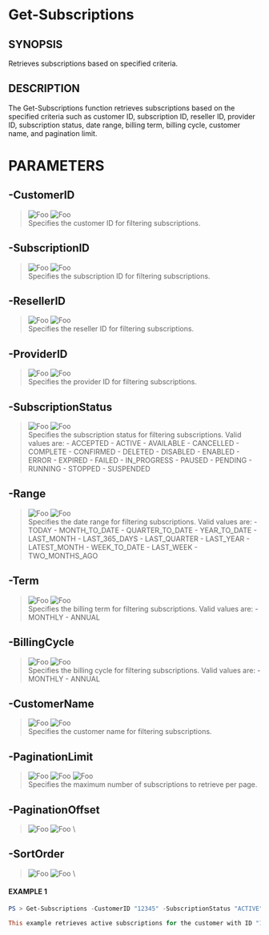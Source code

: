 # Get-Subscriptions
## SYNOPSIS
Retrieves subscriptions based on specified criteria.
## DESCRIPTION
The Get-Subscriptions function retrieves subscriptions based on the specified criteria such as customer ID, subscription ID, reseller ID, provider ID, subscription status, date range, billing term, billing cycle, customer name, and pagination limit.
# PARAMETERS

## **-CustomerID**
> ![Foo](https://img.shields.io/badge/Type-String-Blue?) ![Foo](https://img.shields.io/badge/Mandatory-FALSE-Green?) \
Specifies the customer ID for filtering subscriptions.

  ## **-SubscriptionID**
> ![Foo](https://img.shields.io/badge/Type-Guid-Blue?) ![Foo](https://img.shields.io/badge/Mandatory-FALSE-Green?) \
Specifies the subscription ID for filtering subscriptions.

  ## **-ResellerID**
> ![Foo](https://img.shields.io/badge/Type-String-Blue?) ![Foo](https://img.shields.io/badge/Mandatory-FALSE-Green?) \
Specifies the reseller ID for filtering subscriptions.

  ## **-ProviderID**
> ![Foo](https://img.shields.io/badge/Type-String-Blue?) ![Foo](https://img.shields.io/badge/Mandatory-FALSE-Green?) \
Specifies the provider ID for filtering subscriptions.

  ## **-SubscriptionStatus**
> ![Foo](https://img.shields.io/badge/Type-String-Blue?) ![Foo](https://img.shields.io/badge/Mandatory-FALSE-Green?) \
Specifies the subscription status for filtering subscriptions. Valid values are: - ACCEPTED - ACTIVE - AVAILABLE - CANCELLED - COMPLETE - CONFIRMED - DELETED - DISABLED - ENABLED - ERROR - EXPIRED - FAILED - IN_PROGRESS - PAUSED - PENDING - RUNNING - STOPPED - SUSPENDED

  ## **-Range**
> ![Foo](https://img.shields.io/badge/Type-String-Blue?) ![Foo](https://img.shields.io/badge/Mandatory-FALSE-Green?) \
Specifies the date range for filtering subscriptions. Valid values are: - TODAY - MONTH_TO_DATE - QUARTER_TO_DATE - YEAR_TO_DATE - LAST_MONTH - LAST_365_DAYS - LAST_QUARTER - LAST_YEAR - LATEST_MONTH - WEEK_TO_DATE - LAST_WEEK - TWO_MONTHS_AGO

  ## **-Term**
> ![Foo](https://img.shields.io/badge/Type-String-Blue?) ![Foo](https://img.shields.io/badge/Mandatory-FALSE-Green?) \
Specifies the billing term for filtering subscriptions. Valid values are: - MONTHLY - ANNUAL

  ## **-BillingCycle**
> ![Foo](https://img.shields.io/badge/Type-String-Blue?) ![Foo](https://img.shields.io/badge/Mandatory-FALSE-Green?) \
Specifies the billing cycle for filtering subscriptions. Valid values are: - MONTHLY - ANNUAL

  ## **-CustomerName**
> ![Foo](https://img.shields.io/badge/Type-String-Blue?) ![Foo](https://img.shields.io/badge/Mandatory-FALSE-Green?) \
Specifies the customer name for filtering subscriptions.

  ## **-PaginationLimit**
> ![Foo](https://img.shields.io/badge/Type-Int32-Blue?) ![Foo](https://img.shields.io/badge/Mandatory-FALSE-Green?) ![Foo](https://img.shields.io/badge/DefaultValue-0-Blue?color=5547a8)\
Specifies the maximum number of subscriptions to retrieve per page.

  ## **-PaginationOffset**
> ![Foo](https://img.shields.io/badge/Type-String-Blue?) ![Foo](https://img.shields.io/badge/Mandatory-FALSE-Green?) \


  ## **-SortOrder**
> ![Foo](https://img.shields.io/badge/Type-String-Blue?) ![Foo](https://img.shields.io/badge/Mandatory-FALSE-Green?) \


 #### EXAMPLE 1
```powershell
PS > Get-Subscriptions -CustomerID "12345" -SubscriptionStatus "ACTIVE" -Range "LAST_MONTH" -Term "MONTHLY" -BillingCycle "MONTHLY" -PaginationLimit 10

This example retrieves active subscriptions for the customer with ID "12345" that were created in the last month, have a monthly billing term and cycle, and limits the result to 10 subscriptions per page.
```

